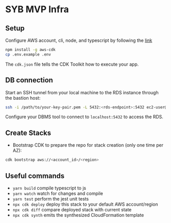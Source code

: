 # SYB MVP Infra

## Setup

Configure AWS account, cli, node, and typescript by following the [link](https://docs.aws.amazon.com/cdk/v2/guide/prerequisites.html)

```bash
npm install -g aws-cdk
cp .env.example .env
```

The `cdk.json` file tells the CDK Toolkit how to execute your app.

## DB connection

Start an SSH tunnel from your local machine to the RDS instance through the bastion host:

```bash
ssh -i /path/to/your-key-pair.pem -L 5432:<rds-endpoint>:5432 ec2-user@<bastion-host-public-ip>
```

Configure your DBMS tool to connect to `localhost:5432` to access the RDS.

## Create Stacks

- Bootstrap CDK to prepare the repo for stack creation (only one time per AZ):

```bash
cdk bootstrap aws://<account_id>/<region>
```

## Useful commands

- `yarn build` compile typescript to js
- `yarn watch` watch for changes and compile
- `yarn test` perform the jest unit tests
- `npx cdk deploy` deploy this stack to your default AWS account/region
- `npx cdk diff` compare deployed stack with current state
- `npx cdk synth` emits the synthesized CloudFormation template
